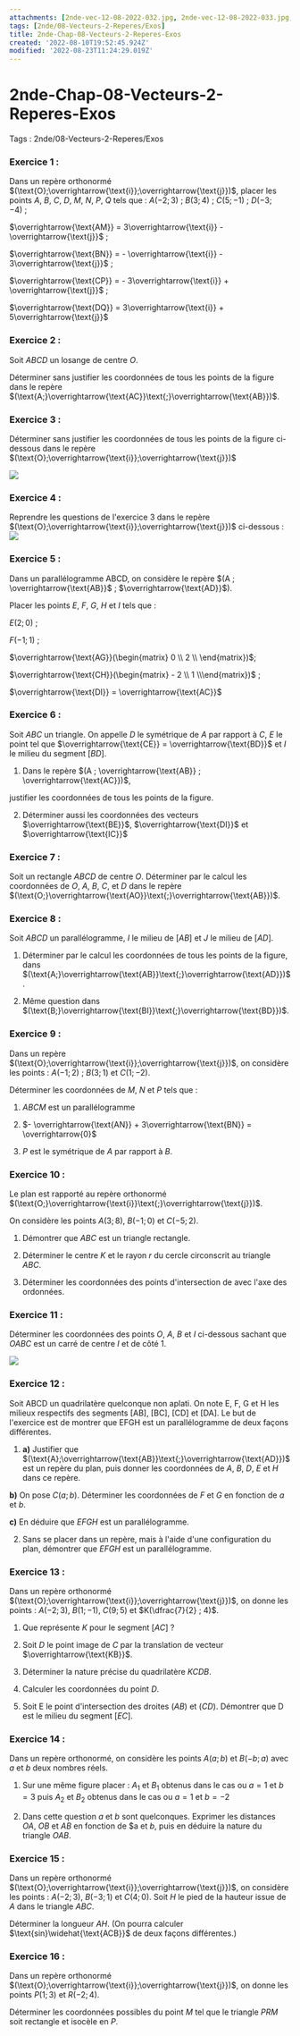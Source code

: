 ```yaml
---
attachments: [2nde-vec-12-08-2022-032.jpg, 2nde-vec-12-08-2022-033.jpg, 2nde-vec-12-08-2022-034.jpg]
tags: [2nde/08-Vecteurs-2-Reperes/Exos]
title: 2nde-Chap-08-Vecteurs-2-Reperes-Exos
created: '2022-08-10T19:52:45.924Z'
modified: '2022-08-23T11:24:29.019Z'
---
```


# 2nde-Chap-08-Vecteurs-2-Reperes-Exos

Tags : 2nde/08-Vecteurs-2-Reperes/Exos


### Exercice 1 :

Dans un repère orthonormé
 $(\text{O};\overrightarrow{\text{i}};\overrightarrow{\text{j}})$,
placer les points $A$, $B$, $C$, $D$, $M$, $N$, $P$, $Q$ tels que :
$A(-2 ; 3)$ ; $B(3 ; 4)$ ; $C(5 ; -1)$ ; $D(-3 ; -4)$ ;

$\overrightarrow{\text{AM}} = 3\overrightarrow{\text{i}} - \overrightarrow{\text{j}}$ ;

$\overrightarrow{\text{BN}} = - \overrightarrow{\text{i}} - 3\overrightarrow{\text{j}}$ ;

$\overrightarrow{\text{CP}} = - 3\overrightarrow{\text{i}} + \overrightarrow{\text{j}}$ ;

$\overrightarrow{\text{DQ}} = 3\overrightarrow{\text{i}} + 5\overrightarrow{\text{j}}$

### Exercice 2 :

Soit $ABCD$ un losange de centre $O$.

Déterminer sans justifier les coordonnées de tous les points de la figure dans le repère $(\text{A;}\overrightarrow{\text{AC}}\text{;}\overrightarrow{\text{AB}})$.

### Exercice 3 :

Déterminer sans justifier les coordonnées de tous les points de la figure ci-dessous dans le repère
 $(\text{O};\overrightarrow{\text{i}};\overrightarrow{\text{j}})$

![](@attachment/2nde-vec-12-08-2022-032.jpg) 
### Exercice 4 :

Reprendre les questions de l'exercice 3 dans le repère
 $(\text{O};\overrightarrow{\text{i}};\overrightarrow{\text{j}})$
ci-dessous :
![](@attachment/2nde-vec-12-08-2022-033.jpg) 


### Exercice 5 :

Dans un parallélogramme ABCD, on considère le repère $(A ; \overrightarrow{\text{AB}}$ ; $\overrightarrow{\text{AD}}$). 

Placer les points $E$, $F$, $G$, $H$ et $I$ tels que :

$E(2 ; 0)$ ; 

$F(-1 ; 1)$ ;

$\overrightarrow{\text{AG}}(\begin{matrix} 0 \\  2 \\  \end{matrix})$;

$\overrightarrow{\text{CH}}(\begin{matrix}  - 2 \\  1 \\\end{matrix})$ ;

$\overrightarrow{\text{DI}} = \overrightarrow{\text{AC}}$

### Exercice 6 :

Soit $ABC$ un triangle. On appelle $D$ le symétrique de $A$ par rapport à $C$, $E$ le point tel que
$\overrightarrow{\text{CE}} = \overrightarrow{\text{BD}}$ et $I$ le milieu du segment $[BD]$.

1.  Dans le repère $(A ; \overrightarrow{\text{AB}} ; \overrightarrow{\text{AC}})$, 

justifier les coordonnées de tous les points de la figure.

2.  Déterminer aussi les coordonnées des vecteurs
$\overrightarrow{\text{BE}}$, $\overrightarrow{\text{DI}}$ et $\overrightarrow{\text{IC}}$

### Exercice 7 :

Soit un rectangle $ABCD$ de centre $O$.
Déterminer par le calcul les coordonnées de $O$, $A$, $B$, $C$, et $D$ dans le  repère
$(\text{O;}\overrightarrow{\text{AO}}\text{;}\overrightarrow{\text{AB}})$.

### Exercice 8 :

Soit $ABCD$ un parallélogramme, $I$ le milieu de $[AB]$ et $J$ le milieu de $[AD]$.

1.  Déterminer par le calcul les coordonnées de tous les points de la figure, dans $(\text{A;}\overrightarrow{\text{AB}}\text{;}\overrightarrow{\text{AD}})$.

2.  Même question dans  $(\text{B;}\overrightarrow{\text{BI}}\text{;}\overrightarrow{\text{BD}})$.

### Exercice 9 :

  Dans un repère   $(\text{O};\overrightarrow{\text{i}};\overrightarrow{\text{j}})$, on considère les points :    $A(-1 ; 2)$ ; $B(3 ; 1)$ et $C(1 ; -2)$.

Déterminer les coordonnées de $M$, $N$ et $P$ tels que :

1.  $ABCM$ est un parallélogramme

2.  $- \overrightarrow{\text{AN}} + 3\overrightarrow{\text{BN}} = \overrightarrow{0}$

3.  $P$ est le symétrique de $A$ par rapport à $B$.


### Exercice 10 :

Le plan est rapporté au repère orthonormé    $(\text{O;}\overrightarrow{\text{i}}\text{;}\overrightarrow{\text{j}})$.

On considère les points $A(3; 8)$, $B(−1; 0)$ et $C(−5; 2)$.

1.  Démontrer que $ABC$ est un triangle rectangle.

2.  Déterminer le centre $K$ et le rayon $r$ du cercle circonscrit au  triangle $ABC$.

3.  Déterminer les coordonnées des points d'intersection de avec l'axe  des ordonnées.

### Exercice 11 :

Déterminer les coordonnées des points $O$, $A$, $B$ et $I$ ci-dessous  sachant que $OABC$ est un carré de centre $I$ et de côté $1$.

![](@attachment/2nde-vec-12-08-2022-034.jpg) 

### Exercice 12 :

Soit ABCD un quadrilatère quelconque non aplati. On note E, F, G et
H les milieux respectifs des segments \[AB\], \[BC\], \[CD\] et
\[DA\]. Le but de l'exercice est de montrer que EFGH est un
 parallélogramme de deux façons différentes.

1.  **a)** Justifier que  $(\text{A};\overrightarrow{\text{AB}}\text{;}\overrightarrow{\text{AD}})$
 est un repère du plan, puis donner les coordonnées de $A$, $B$, $D$, $E$  et $H$ dans ce repère.

**b)**  On pose $C(a ; b)$. Déterminer les coordonnées de $F$ et $G$ en fonction de $a$ et $b$.

**c)**  En déduire que $EFGH$ est un parallélogramme.

2.  Sans se placer dans un repère, mais à l'aide d'une configuration du plan, démontrer que $EFGH$ est un parallélogramme.

### Exercice 13 :

Dans un repère orthonormé $(\text{O};\overrightarrow{\text{i}};\overrightarrow{\text{j}})$, on
donne les points : $A(−2 ; 3)$, $B(1 ; −1)$, $C(9 ; 5)$ et $K(\dfrac{7}{2} ; 4)$.

1.  Que représente $K$ pour le segment $[AC]$ ?

2.  Soit $D$ le point image de $C$ par la translation de vecteur    $\overrightarrow{\text{KB}}$.

1.  Déterminer la nature précise du quadrilatère $KCDB$.

2.  Calculer les coordonnées du point $D$.

3.  Soit E le point d'intersection des droites $(AB)$ et $(CD)$.
Démontrer que D est le milieu du segment $[EC]$.

### Exercice 14 :

Dans un repère orthonormé, on considère les points $A(a ; b)$ et $B(-b ; a)$ avec $a$ et $b$ deux nombres réels.

1.  Sur une même figure placer :
 $A_1$ et $B_1$ obtenus dans le cas ou $a = 1$ et $b = 3$ puis $A_2$ et $B_2$ obtenus dans le cas ou $a = 1$ et $b = -2$

2.  Dans cette question $a$ et $b$ sont quelconques.
Exprimer les distances $OA$, $OB$ et $AB$ en fonction de $a et $b$,  puis en déduire la nature du triangle $OAB$.

### Exercice 15 :

Dans un repère orthonormé $(\text{O};\overrightarrow{\text{i}};\overrightarrow{\text{j}})$, on
considère les points : $A(−2 ; 3)$, $B(−3 ; 1)$ et $C(4 ; 0)$. Soit $H$ le pied de la hauteur issue de $A$ dans le triangle $ABC$.

Déterminer la longueur $AH$. (On pourra calculer $\text{sin}\widehat{\text{ACB}}$ de deux façons différentes.)

### Exercice 16 :  

Dans un repère orthonormé  $(\text{O};\overrightarrow{\text{i}};\overrightarrow{\text{j}})$, on
donne les points $P(1 ; 3)$ et $R(−2 ; 4)$.

Déterminer les coordonnées possibles du point $M$ tel que le triangle $PRM$ soit rectangle et isocèle en $P$.


